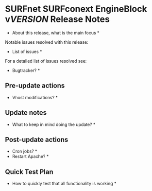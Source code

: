 # SURFnet SURFconext EngineBlock v$VERSION$ Release Notes #

* About this release, what is the main focus *

Notable issues resolved with this release:
* List of issues *

For a detailed list of issues resolved see:
* Bugtracker? *

Pre-update actions
------------------

* Vhost modifications? *

Update notes
------------

* What to keep in mind doing the update? *

Post-update actions
-------------------

* Cron jobs? *
* Restart Apache? *

Quick Test Plan
---------------

* How to quickly test that all functionality is working *
